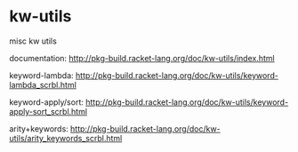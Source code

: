kw-utils
========

misc kw utils

documentation: http://pkg-build.racket-lang.org/doc/kw-utils/index.html

keyword-lambda: http://pkg-build.racket-lang.org/doc/kw-utils/keyword-lambda_scrbl.html

keyword-apply/sort: http://pkg-build.racket-lang.org/doc/kw-utils/keyword-apply-sort_scrbl.html

arity+keywords: http://pkg-build.racket-lang.org/doc/kw-utils/arity_keywords_scrbl.html

